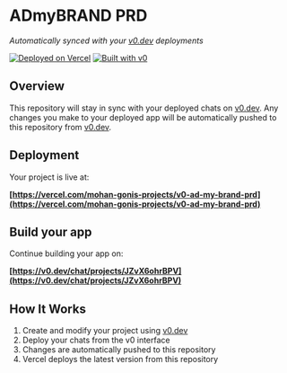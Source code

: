 # ADmyBRAND PRD

*Automatically synced with your [v0.dev](https://v0.dev) deployments*

[![Deployed on Vercel](https://img.shields.io/badge/Deployed%20on-Vercel-black?style=for-the-badge&logo=vercel)](https://vercel.com/mohan-gonis-projects/v0-ad-my-brand-prd)
[![Built with v0](https://img.shields.io/badge/Built%20with-v0.dev-black?style=for-the-badge)](https://v0.dev/chat/projects/JZvX6ohrBPV)

## Overview

This repository will stay in sync with your deployed chats on [v0.dev](https://v0.dev).
Any changes you make to your deployed app will be automatically pushed to this repository from [v0.dev](https://v0.dev).

## Deployment

Your project is live at:

**[https://vercel.com/mohan-gonis-projects/v0-ad-my-brand-prd](https://vercel.com/mohan-gonis-projects/v0-ad-my-brand-prd)**

## Build your app

Continue building your app on:

**[https://v0.dev/chat/projects/JZvX6ohrBPV](https://v0.dev/chat/projects/JZvX6ohrBPV)**

## How It Works

1. Create and modify your project using [v0.dev](https://v0.dev)
2. Deploy your chats from the v0 interface
3. Changes are automatically pushed to this repository
4. Vercel deploys the latest version from this repository